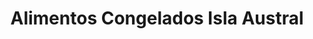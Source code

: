 ---
title: "Alimentos Congelados Isla Austral"
url: /valdivia/alimentos-congelados-isla-austral/
shop: Lebensmittel
---